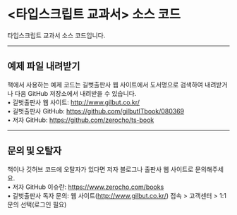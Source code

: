 # <타입스크립트 교과서> 소스 코드

타입스크립트 교과서 소스 코드입니다.

---

## 예제 파일 내려받기
책에서 사용하는 예제 코드는 길벗출판사 웹 사이트에서 도서명으로 검색하여 내려받거나 다음 GitHub 저장소에서 
내려받을 수 있습니다. </br>
• 길벗출판사 웹 사이트: http://www.gilbut.co.kr/ </br>
• 길벗출판사 GitHub: https://github.com/gilbutITbook/080369 </br>
• 저자 GitHub: https://github.com/zerocho/ts-book </br>

---

## 문의 및 오탈자
책이나 깃허브 코드에 오탈자가 있다면 저자 블로그나 출판사 웹 사이트로 문의해주세요.</br>
• 저자 GitHub 이슈란: https://www.zerocho.com/books </br>
• 길벗출판사 독자 문의: 웹 사이트(http://www.gilbut.co.kr/) 접속 > 고객센터 > 1:1 문의 선택(로그인 필요) </br>
 
